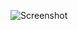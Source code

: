 ![Screenshot](https://raw.githubusercontent.com/Cryakl/Ultimate-RAT-Collection/refs/heads/main/FraggleRock/Fraggle%20Rock%201.43%20Lite/Screenshot.png)
